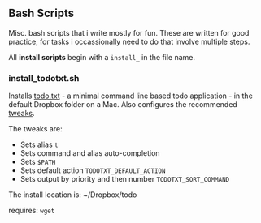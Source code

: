 Bash Scripts
---

Misc. bash scripts that i write mostly for fun. These are written for good practice, for tasks i occassionally need to do that involve multiple steps.

All **install scripts** begin with a `install_` in the file name.

### install_todotxt.sh
Installs [todo.txt](http://todotxt.com/) - a minimal command line based todo application - in the default Dropbox folder on a Mac. Also configures the recommended [tweaks](https://github.com/ginatrapani/todo.txt-cli/wiki/Tips-and-Tricks). 

The tweaks are:

- Sets alias `t`
- Sets command and alias auto-completion
- Sets `$PATH`
- Sets default action `TODOTXT_DEFAULT_ACTION`
- Sets output by priority and then number `TODOTXT_SORT_COMMAND`

The install location is: ~/Dropbox/todo

requires: `wget`